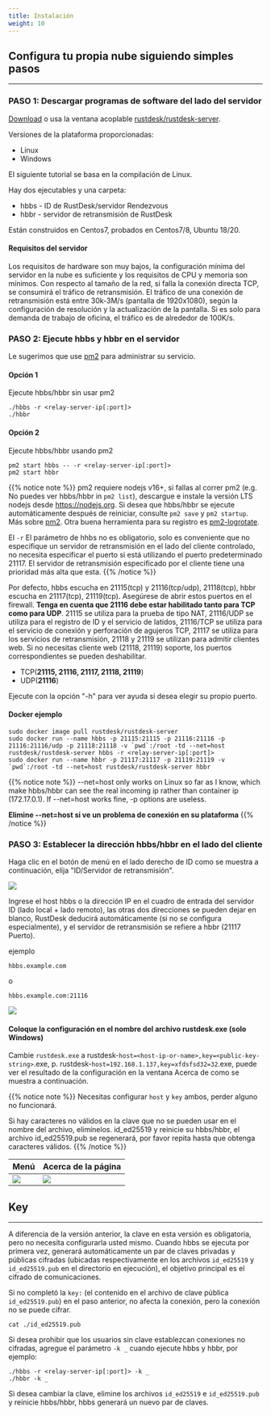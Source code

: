 ```yaml
---
title: Instalación 
weight: 10
---
```


## Configura tu propia nube siguiendo simples pasos
-----------

### PASO 1: Descargar programas de software del lado del servidor

[Download](https://github.com/rustdesk/rustdesk-server/) o usa la ventana acoplable [rustdesk/rustdesk-server](https://hub.docker.com/r/rustdesk/rustdesk-server/tags).

Versiones de la plataforma proporcionadas:
   - Linux
   - Windows

El siguiente tutorial se basa en la compilación de Linux.

Hay dos ejecutables y una carpeta:
   - hbbs - ID de RustDesk/servidor Rendezvous
   - hbbr - servidor de retransmisión de RustDesk

Están construidos en Centos7, probados en Centos7/8, Ubuntu 18/20.

#### Requisitos del servidor
Los requisitos de hardware son muy bajos, la configuración mínima del servidor en la nube es suficiente y los requisitos de CPU y memoria son mínimos. Con respecto al tamaño de la red, si falla la conexión directa TCP, se consumirá el tráfico de retransmisión. El tráfico de una conexión de retransmisión está entre 30k-3M/s (pantalla de 1920x1080), según la configuración de resolución y la actualización de la pantalla. Si es solo para demanda de trabajo de oficina, el tráfico es de alrededor de 100K/s.


### PASO 2: Ejecute hbbs y hbbr en el servidor

Le sugerimos que use [pm2](https://pm2.keymetrics.io/) para administrar su servicio.

#### Opción 1
Ejecute hbbs/hbbr sin usar pm2

```
./hbbs -r <relay-server-ip[:port]> 
./hbbr 
```

#### Opción 2
Ejecute hbbs/hbbr usando pm2

```
pm2 start hbbs -- -r <relay-server-ip[:port]> 
pm2 start hbbr 
```

<a name="demo"></a>
{{% notice note %}}
pm2 requiere nodejs v16+, si fallas al correr pm2 (e.g. No puedes ver hbbs/hbbr in `pm2 list`), descargue e instale la versión LTS nodejs desde https://nodejs.org. Si desea que hbbs/hbbr se ejecute automáticamente después de reiniciar, consulte `pm2 save` y `pm2 startup`. Más sobre [pm2](https://pm2.keymetrics.io/docs/usage/quick-start/). Otra buena herramienta para su registro es [pm2-logrotate](https://github.com/keymetrics/pm2-logrotate).

El `-r` El parámetro de hhbs no es obligatorio, solo es conveniente que no especifique un servidor de retransmisión en el lado del cliente controlado, no necesita especificar el puerto si está utilizando el puerto predeterminado 21117. El servidor de retransmisión especificado por el cliente tiene una prioridad más alta que esta.
{{% /notice %}}

Por defecto, hbbs escucha en 21115(tcp) y 21116(tcp/udp), 21118(tcp), hbbr escucha en 21117(tcp), 21119(tcp). Asegúrese de abrir estos puertos en el firewall. **Tenga en cuenta que 21116 debe estar habilitado tanto para TCP como para UDP**. 21115 se utiliza para la prueba de tipo NAT, 21116/UDP se utiliza para el registro de ID y el servicio de latidos, 21116/TCP se utiliza para el servicio de conexión y perforación de agujeros TCP, 21117 se utiliza para los servicios de retransmisión, 21118 y 21119 se utilizan para admitir clientes web. Si no necesitas cliente web (21118, 21119) soporte, los puertos correspondientes se pueden deshabilitar.

- TCP(**21115, 21116, 21117, 21118, 21119**)
- UDP(**21116**)

Ejecute con la opción "-h" para ver ayuda si desea elegir su propio puerto.

#### Docker ejemplo

```
sudo docker image pull rustdesk/rustdesk-server
sudo docker run --name hbbs -p 21115:21115 -p 21116:21116 -p 21116:21116/udp -p 21118:21118 -v `pwd`:/root -td --net=host rustdesk/rustdesk-server hbbs -r <relay-server-ip[:port]> 
sudo docker run --name hbbr -p 21117:21117 -p 21119:21119 -v `pwd`:/root -td --net=host rustdesk/rustdesk-server hbbr 
```

<a name="net-host"></a>

{{% notice note %}}
--net=host only works on Linux so far as I know, which make hbbs/hbbr can see the real incoming ip rather than container ip (172.17.0.1).
If --net=host works fine, -p options are useless.

**Elimine --net=host si ve un problema de conexión en su plataforma**
{{% /notice %}}


### PASO 3: Establecer la dirección hbbs/hbbr en el lado del cliente

Haga clic en el botón de menú en el lado derecho de ID como se muestra a continuación, elija "ID/Servidor de retransmisión".

![](/docs/en/self-host/rustdesk-server-oss/install/images/server-set-menu.png)

Ingrese el host hbbs o la dirección IP en el cuadro de entrada del servidor ID (lado local + lado remoto), las otras dos direcciones se pueden dejar en blanco, RustDesk deducirá automáticamente (si no se configura especialmente), y el servidor de retransmisión se refiere a hbbr (21117 Puerto).

ejemplo

```
hbbs.example.com
```

o

```
hbbs.example.com:21116
```

![](/docs/en/self-host/rustdesk-server-oss/install/images/server-set-window.png)

#### Coloque la configuración en el nombre del archivo rustdesk.exe (solo Windows)

Cambie `rustdesk.exe` a rustdesk-`host=<host-ip-or-name>,key=<public-key-string>`.exe, p. rustdesk-`host=192.168.1.137,key=xfdsfsd32=32`.exe, puede ver el resultado de la configuración en la ventana Acerca de como se muestra a continuación.

<a name="invalidchar"></a>
{{% notice note %}}
Necesitas configurar `host` y `key` ambos, perder alguno no funcionará.

Si hay caracteres no válidos en la clave que no se pueden usar en el nombre del archivo, elimínelos.
id_ed25519 y reinicie su hbbs/hbbr, el archivo id_ed25519.pub se regenerará, por favor
repita hasta que obtenga caracteres válidos.
{{% /notice %}}

| Menú | Acerca de la página |
| -- | -- |
![](/docs/en/self-host/rustdesk-server-oss/install/images/aboutmenu.png) | ![](/docs/en/self-host/rustdesk-server-oss/install/images/lic.png) |

## Key
-----------
A diferencia de la versión anterior, la clave en esta versión es obligatoria, pero no necesita configurarla usted mismo. Cuando hbbs se ejecuta por primera vez, generará automáticamente un par de claves privadas y públicas cifradas (ubicadas respectivamente en los archivos `id_ed25519` y `id_ed25519.pub` en el directorio en ejecución), el objetivo principal es el cifrado de comunicaciones.

Si no completó la `key:` (el contenido en el archivo de clave pública `id_ed25519.pub`) en el paso anterior, no afecta la conexión, pero la conexión no se puede cifrar.

````
cat ./id_ed25519.pub
````

Si desea prohibir que los usuarios sin clave establezcan conexiones no cifradas, agregue el parámetro `-k _` cuando ejecute hbbs y hbbr, por ejemplo:

````
./hbbs -r <relay-server-ip[:port]> -k _
./hbbr -k _
````

Si desea cambiar la clave, elimine los archivos `id_ed25519` e `id_ed25519.pub` y reinicie hbbs/hbbr, hbbs generará un nuevo par de claves.
